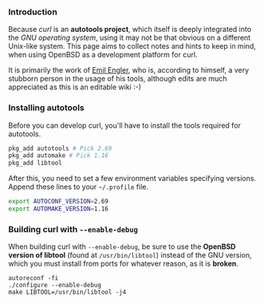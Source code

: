 ### Introduction

Because *curl* is an **autotools project**, which itself is deeply integrated into the *GNU operating system*, using it may not be that obvious on a different Unix-like system.
This page aims to collect notes and hints to keep in mind, when using OpenBSD as a development platform for curl.

It is primarily the work of [Emil Engler](https://github.com/emilengler), who is, according to himself, a very stubborn person in the usage of his tools, although edits are much appreciated as this is an editable wiki :-)

### Installing autotools

Before you can develop curl, you'll have to install the tools required for autotools.
```sh
pkg_add autotools # Pick 2.69
pkg_add automake # Pick 1.16
pkg_add libtool
```

After this, you need to set a few environment variables specifying versions.
Append these lines to your `~/.profile` file.
```sh
export AUTOCONF_VERSION=2.69
export AUTOMAKE_VERSION=1.16
```

### Building curl with `--enable-debug`

When building curl with `--enable-debug`, be sure to use the **OpenBSD version of libtool** (found at `/usr/bin/libtool`) instead of the GNU version, which you must install from ports for whatever reason, as it is **broken**.
```
autoreconf -fi
./configure --enable-debug
make LIBTOOL=/usr/bin/libtool -j4
```